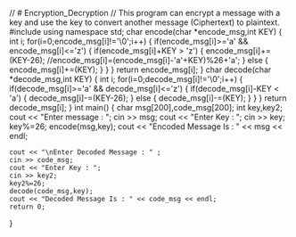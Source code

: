 // # Encryption_Decryption
// This program can encrypt a message with a key and use the key to convert another message (Ciphertext) to plaintext.
#include<iostream>
using namespace std;
char encode(char *encode_msg,int KEY)
{
    int i;
    for(i=0;encode_msg[i]!='\0';i++)
    {
        if(encode_msg[i]>='a' && encode_msg[i]<='z')
        {
            if(encode_msg[i]+KEY > 'z')
            {
                encode_msg[i]+=(KEY-26);
                //encode_msg[i]=(encode_msg[i]-'a'+KEY)%26+'a';
            }
            else
            {
                encode_msg[i]+=(KEY);
            }
        }
    }
    return encode_msg[i];
}
char decode(char *decode_msg,int KEY)
{
    int i;
    for(i=0;decode_msg[i]!='\0';i++)
    {
        if(decode_msg[i]>='a' && decode_msg[i]<='z')
        {
            if(decode_msg[i]-KEY < 'a')
            {
                decode_msg[i]-=(KEY-26);
            }
            else
            {
                decode_msg[i]-=(KEY);
            }
        }
    }
    return decode_msg[i];
}
int main()
{
    char msg[200],code_msg[200];
    int key,key2;
    cout << "Enter message : ";
    cin >> msg;
    cout << "Enter Key : ";
    cin >> key;
    key%=26;
    encode(msg,key);
    cout << "Encoded Message Is : " << msg << endl;

    cout << "\nEnter Decoded Message : " ;
    cin >> code_msg;
    cout << "Enter Key : ";
    cin >> key2;
    key2%=26;
    decode(code_msg,key);
    cout << "Decoded Message Is : " << code_msg << endl;
    return 0;
}
